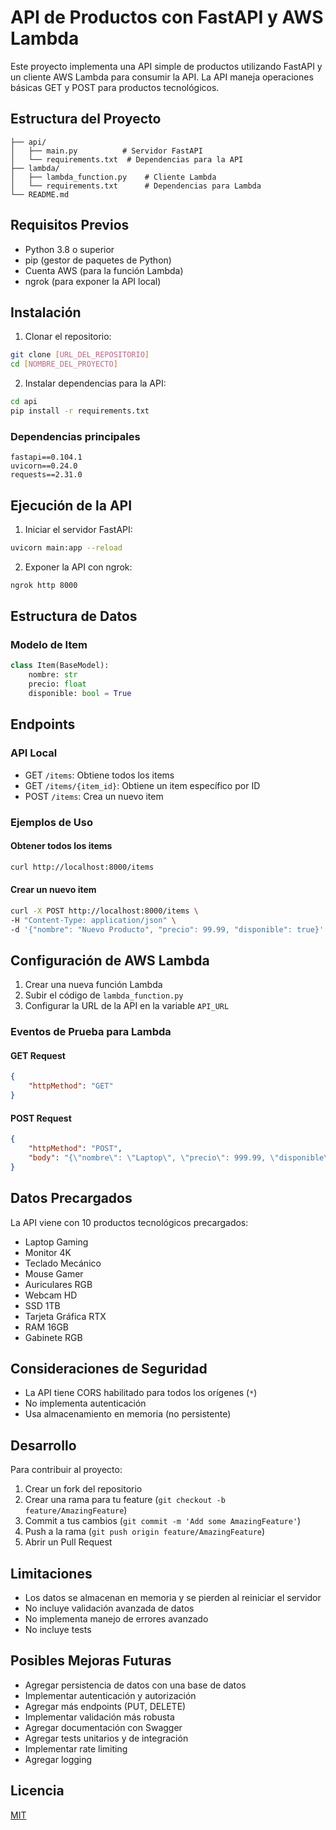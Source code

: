 # API de Productos con FastAPI y AWS Lambda

Este proyecto implementa una API simple de productos utilizando FastAPI y un cliente AWS Lambda para consumir la API. La API maneja operaciones básicas GET y POST para productos tecnológicos.

## Estructura del Proyecto

```
├── api/
│   ├── main.py          # Servidor FastAPI
│   └── requirements.txt  # Dependencias para la API
├── lambda/
│   ├── lambda_function.py    # Cliente Lambda
│   └── requirements.txt      # Dependencias para Lambda
└── README.md
```

## Requisitos Previos

- Python 3.8 o superior
- pip (gestor de paquetes de Python)
- Cuenta AWS (para la función Lambda)
- ngrok (para exponer la API local)

## Instalación

1. Clonar el repositorio:
```bash
git clone [URL_DEL_REPOSITORIO]
cd [NOMBRE_DEL_PROYECTO]
```

2. Instalar dependencias para la API:
```bash
cd api
pip install -r requirements.txt
```

### Dependencias principales
```
fastapi==0.104.1
uvicorn==0.24.0
requests==2.31.0
```

## Ejecución de la API

1. Iniciar el servidor FastAPI:
```bash
uvicorn main:app --reload
```

2. Exponer la API con ngrok:
```bash
ngrok http 8000
```

## Estructura de Datos

### Modelo de Item
```python
class Item(BaseModel):
    nombre: str
    precio: float
    disponible: bool = True
```

## Endpoints

### API Local

- GET `/items`: Obtiene todos los items
- GET `/items/{item_id}`: Obtiene un item específico por ID
- POST `/items`: Crea un nuevo item

### Ejemplos de Uso

#### Obtener todos los items
```bash
curl http://localhost:8000/items
```

#### Crear un nuevo item
```bash
curl -X POST http://localhost:8000/items \
-H "Content-Type: application/json" \
-d '{"nombre": "Nuevo Producto", "precio": 99.99, "disponible": true}'
```

## Configuración de AWS Lambda

1. Crear una nueva función Lambda
2. Subir el código de `lambda_function.py`
3. Configurar la URL de la API en la variable `API_URL`

### Eventos de Prueba para Lambda

#### GET Request
```json
{
    "httpMethod": "GET"
}
```

#### POST Request
```json
{
    "httpMethod": "POST",
    "body": "{\"nombre\": \"Laptop\", \"precio\": 999.99, \"disponible\": true}"
}
```

## Datos Precargados

La API viene con 10 productos tecnológicos precargados:
- Laptop Gaming
- Monitor 4K
- Teclado Mecánico
- Mouse Gamer
- Auriculares RGB
- Webcam HD
- SSD 1TB
- Tarjeta Gráfica RTX
- RAM 16GB
- Gabinete RGB

## Consideraciones de Seguridad

- La API tiene CORS habilitado para todos los orígenes (`*`)
- No implementa autenticación
- Usa almacenamiento en memoria (no persistente)

## Desarrollo

Para contribuir al proyecto:

1. Crear un fork del repositorio
2. Crear una rama para tu feature (`git checkout -b feature/AmazingFeature`)
3. Commit a tus cambios (`git commit -m 'Add some AmazingFeature'`)
4. Push a la rama (`git push origin feature/AmazingFeature`)
5. Abrir un Pull Request

## Limitaciones

- Los datos se almacenan en memoria y se pierden al reiniciar el servidor
- No incluye validación avanzada de datos
- No implementa manejo de errores avanzado
- No incluye tests

## Posibles Mejoras Futuras

- Agregar persistencia de datos con una base de datos
- Implementar autenticación y autorización
- Agregar más endpoints (PUT, DELETE)
- Implementar validación más robusta
- Agregar documentación con Swagger
- Agregar tests unitarios y de integración
- Implementar rate limiting
- Agregar logging

## Licencia

[MIT](https://choosealicense.com/licenses/mit/)